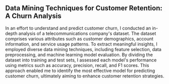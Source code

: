 ## Data Mining Techniques for Customer Retention: A Churn Analysis
In an effort to understand and predict customer churn, I conducted an in-depth analysis of a telecommunications company's dataset. The dataset comprises various attributes such as customer demographics, account information, and service usage patterns. To extract meaningful insights, I employed diverse data mining techniques, including feature selection, data preprocessing, and machine learning model evaluation. By dividing the dataset into training and test sets, I assessed each model's performance using metrics such as accuracy, precision, recall, and F1 scores. This approach enabled me to identify the most effective model for predicting customer churn, ultimately aiming to enhance customer retention strategies.
